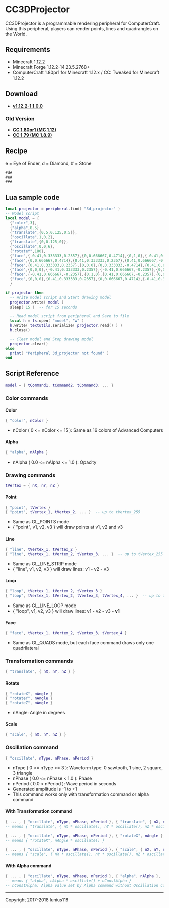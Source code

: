 # CC3DProjector

CC3DProjector is a programmable rendering peripheral for ComputerCraft.
Using this peripheral, players can render points, lines and quadrangles on the World.

## Requirements

+ Minecraft 1.12.2
+ Minecraft Forge 1.12.2-14.23.5.2768+
+ ComputerCraft 1.80pr1 for Minecraft 1.12.x / CC: Tweaked for Minecraft 1.12.2

## Download

+ [**v1.12.2-1.1.0.0**](https://github.com/Iunius118/CC3DProjector/releases/tag/v1.12.2-1.1.0.0)

### Old Version

+ [**CC 1.80pr1 (MC 1.12)**](https://github.com/Iunius118/CC3DProjector/releases/tag/v1.12-1.0.0.0)
+ [**CC 1.79 (MC 1.8.9)**](https://github.com/Iunius118/CC3DProjector/releases/tag/v0.0.2)

## Recipe

e = Eye of Ender, d = Diamond, # = Stone

```txt
#d#
#e#
###
```

## Lua sample code

```Lua
local projector = peripheral.find( "3d_projector" )
-- Model script
local model = {
  {"color",3},
  {"alpha",0.5},
  {"translate",{0.5,0.125,0.5}},
  {"oscillate",1,0,2},
  {"translate",{0,0.125,0}},
  {"oscillate",0,0,6},
  {"rotateY",180},
  {"face",{-0.41,0.333333,0.2357},{0,0.666667,0.4714},{0,1,0},{-0.41,0.666667,-0.2357}},
  {"face",{0,0.666667,0.4714},{0.41,0.333333,0.2357},{0.41,0.666667,-0.2357},{0,1,0}},
  {"face",{0.41,0.333333,0.2357},{0,0,0},{0,0.333333,-0.4714},{0.41,0.666667,-0.2357}},
  {"face",{0,0,0},{-0.41,0.333333,0.2357},{-0.41,0.666667,-0.2357},{0,0.333333,-0.4714}},
  {"face",{-0.41,0.666667,-0.2357},{0,1,0},{0.41,0.666667,-0.2357},{0,0.333333,-0.4714}},
  {"face",{0,0,0},{0.41,0.333333,0.2357},{0,0.666667,0.4714},{-0.41,0.333333,0.2357}}
  }

if projector then
  -- Write model script and Start drawing model
  projector.write( model )
  sleep( 15 )  -- for 15 seconds

  -- Read model script from peripheral and Save to file
  local h = fs.open( "model", "w" )
  h.write( textutils.serialize( projector.read() ) )
  h.close()

  -- Clear model and Stop drawing model
  projector.clear()
else
  print( "Peripheral 3d_projector not found" )
end
```

## Script Reference

```Lua
model = { tCommand1, tCommand2, tCommand3, ... }
```

### Color commands

#### Color

```Lua
{ "color", nColor }
```

+ nColor ( 0 <= nColor <= 15 ): Same as 16 colors of Advanced Computers

#### Alpha

```Lua
{ "alpha", nAlpha }
```

+ nAlpha ( 0.0 <= nAlpha <= 1.0 ): Opacity

### Drawing commands

```Lua
tVertex = { nX, nY, nZ }
```

#### Point

```Lua
{ "point", tVertex }
{ "point", tVertex_1, tVertex_2, ... }  -- up to tVertex_255
```

+ Same as GL_POINTS mode
+ { "point", v1, v2, v3 } will draw points at v1, v2 and v3

#### Line

```Lua
{ "line", tVertex_1, tVertex_2 }
{ "line", tVertex_1, tVertex_2, tVertex_3, ... }  -- up to tVertex_255
```

+ Same as GL_LINE_STRIP mode
+ { "line", v1, v2, v3 } will draw lines: v1 - v2 - v3

#### Loop

```Lua
{ "loop", tVertex_1, tVertex_2, tVertex_3 }
{ "loop", tVertex_1, tVertex_2, tVertex_3, tVertex_4, ... }  -- up to tVertex_255
```

+ Same as GL_LINE_LOOP mode
+ { "loop", v1, v2, v3 } will draw lines: v1 - v2 - v3 - **v1**

#### Face

```Lua
{ "face", tVertex_1, tVertex_2, tVertex_3, tVertex_4 }
```

+ Same as GL_QUADS mode, but each face command draws only one quadrilateral

### Transformation commands

```Lua
{ "translate", { nX, nY, nZ } }
```

#### Rotate

```Lua
{ "rotateX", nAngle }
{ "rotateY", nAngle }
{ "rotateZ", nAngle }
```

+ nAngle: Angle in degrees

#### Scale

```Lua
{ "scale", { nX, nY, nZ } }
```

### Oscillation command

```Lua
{ "oscillate", nType, nPhase, nPeriod }
```

+ nType ( 0 <= nType <= 3 ): Waveform type: 0 sawtooth, 1 sine, 2 square, 3 triangle
+ nPhase ( 0.0 <= nPhase < 1.0 ): Phase
+ nPeriod ( 0.0 < nPeriod ): Wave period in seconds
+ Generated amplitude is -1 to +1
+ This command works only with transformation command or alpha command

#### With Transformation command

```Lua
{ ... , { "oscillate", nType, nPhase, nPeriod }, { "translate", { nX, nY, nZ } }, ... }
-- means { "translate", { nX * oscillate(), nY * oscillate(), nZ * oscillate() } }

{ ... , { "oscillate", nType, nPhase, nPeriod }, { "rotateX", nAngle }, ... }
-- means { "rotateX", nAngle * oscillate() }

{ ... , { "oscillate", nType, nPhase, nPeriod }, { "scale", { nX, nY, nZ } }, ... }
-- means { "scale", { nX * oscillate(), nY * oscillate(), nZ * oscillate() } }
```

#### With Alpha command

```Lua
{ ... , { "oscillate", nType, nPhase, nPeriod }, { "alpha", nAlpha }, ... }
-- means { "alpha", nAlpha * oscillate() + nConstAlpha }
-- nConstAlpha: Alpha value set by Alpha command without Oscillation command
```

___
Copyright 2017-2018 Iunius118
